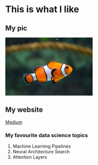 # This is what I like

## My pic
![Image of fish](https://github.com/simonsays1980/nf-cgn/blob/master/fish.jpeg)

## My website
[Medium](https://medium.com/)

### My favourite data science topics
1. Machine Learning Pipelines
2. Neural Architecture Search
3. Attention Layers
